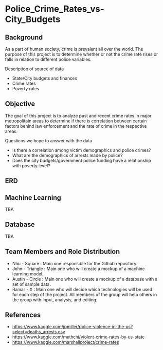 # Police_Crime_Rates_vs-City_Budgets
## Background 
As a part of human society, crime is prevalent all over the world. The purpose of this project is to determine whether or not the crime rate rises or falls in relation to different police variables.

Description of source of data 
- State/City budgets and finances
- Crime rates
- Poverty rates

## Objective
The goal of this project is to analyze past and recent crime rates in major metropolitain areas to determine if there is correlation between certain factors behind law enforcement and the rate of crime in the respective areas.

Questions we hope to answer with the data
- Is there a correlation among victim demographics and police crimes? 
- What are the demographics of arrests made by police? 
- Does the city budgets/government police funding have a relationship with poverty level?

## ERD

## Machine Learning
TBA

## Database
TBA

## Team Members and Role Distribution
* Nhu - Square : Main one responsible for the Github repository.
* John - Triangle : Main one who will create a mockup of a machine learning model.
* Austin - Circle : Main one who will create a mockup of a database with a set of sample data. 
* Ramar - X : Main one who will decide which technologies will be used for each step of the project.
All members of the group will help others in the group with input, analysis, and editing. 


## References 
- https://www.kaggle.com/jpmiller/police-violence-in-the-us?select=deaths_arrests.csv
- https://www.kaggle.com/mathchi/violent-crime-rates-by-us-state
- https://www.kaggle.com/marshallproject/crime-rates
